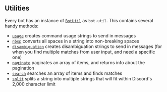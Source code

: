 ## Utilities
Every bot has an instance of [`BotUtil`](../class/src/bot/util.js~BotUtil.html) as `bot.util`.
This contains several handy methods:
- [`usage`](../class/src/bot/util.js~BotUtil.html#instance-method-usage) creates command usage strings to send in messages
- [`nbsp`](../class/src/bot/util.js~BotUtil.html#instance-method-nbsp) converts all spaces in a string into non-breaking spaces
- [`disambiguation`](../class/src/bot/util.js~BotUtil.html#instance-method-disambiguation) creates disambiguation strings to send in messages
  (for when you find multiple matches from user input, and need a specific one)
- [`paginate`](../class/src/bot/util.js~BotUtil.html#instance-method-paginate) paginates an array of items, and returns info about the pagination
- [`search`](../class/src/bot/util.js~BotUtil.html#instance-method-search) searches an array of items and finds matches
- [`split`](../class/src/bot/util.js~BotUtil.html#instance-method-split) splits a string into multiple strings that will fit within Discord's 2,000 character limit
